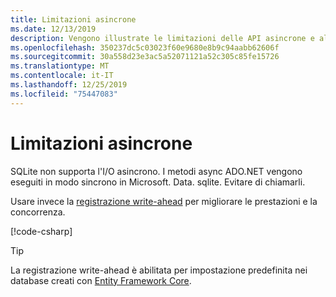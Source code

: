 ```yaml
---
title: Limitazioni asincrone
ms.date: 12/13/2019
description: Vengono illustrate le limitazioni delle API asincrone e alcune alternative che è possibile utilizzare.
ms.openlocfilehash: 350237dc5c03023f60e9680e8b9c94aabb62606f
ms.sourcegitcommit: 30a558d23e3ac5a52071121a52c305c85fe15726
ms.translationtype: MT
ms.contentlocale: it-IT
ms.lasthandoff: 12/25/2019
ms.locfileid: "75447083"
---
```

# <a name="async-limitations"></a>Limitazioni asincrone

SQLite non supporta l'I/O asincrono. I metodi async ADO.NET vengono eseguiti in modo sincrono in Microsoft. Data. sqlite. Evitare di chiamarli.

Usare invece la [registrazione write-ahead](https://www.sqlite.org/wal.html) per migliorare le prestazioni e la concorrenza.

[!code-csharp[](../../../../samples/snippets/standard/data/sqlite/AsyncSample/Program.cs?name=snippet_WAL)]

> [!TIP]
> La registrazione write-ahead è abilitata per impostazione predefinita nei database creati con [Entity Framework Core](/ef/core/).
